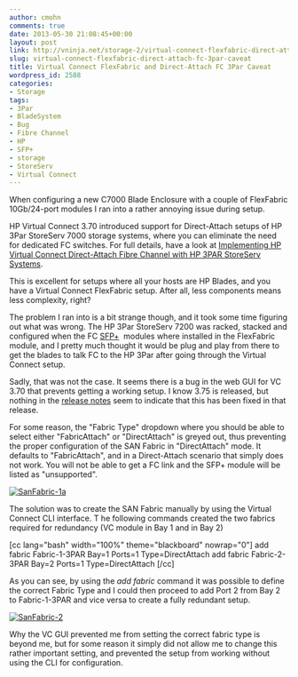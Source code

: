 ```yaml
---
author: cmohn
comments: true
date: 2013-05-30 21:08:45+00:00
layout: post
link: http://vninja.net/storage-2/virtual-connect-flexfabric-direct-attach-fc-3par-caveat/
slug: virtual-connect-flexfabric-direct-attach-fc-3par-caveat
title: Virtual Connect FlexFabric and Direct-Attach FC 3Par Caveat
wordpress_id: 2588
categories:
- Storage
tags:
- 3Par
- BladeSystem
- Bug
- Fibre Channel
- HP
- SFP+
- storage
- StoreServ
- Virtual Connect
---
```


When configuring a new C7000 Blade Enclosure with a couple of FlexFabric 10Gb/24-port modules I ran into a rather annoying issue during setup.

HP Virtual Connect 3.70 introduced support for Direct-Attach setups of HP 3Par StoreServ 7000 storage systems, where you can eliminate the need for dedicated FC switches. For full details, have a look at [Implementing HP Virtual Connect Direct-Attach Fibre Channel with HP 3PAR StoreServ Systems](http://h20000.www2.hp.com/bc/docs/support/SupportManual/c03605173/c03605173.pdf).

This is excellent for setups where all your hosts are HP Blades, and you have a Virtual Connect FlexFabric setup. After all, less components means less complexity, right?

The problem I ran into is a bit strange though, and it took some time figuring out what was wrong. The HP 3Par StoreServ 7200 was racked, stacked and configured when the FC [SFP+](http://en.wikipedia.org/wiki/Small_form-factor_pluggable_transceiver)  modules where installed in the FlexFabric module, and I pretty much thought it would be plug and play from there to get the blades to talk FC to the HP 3Par after going through the Virtual Connect setup.

Sadly, that was not the case. It seems there is a bug in the web GUI for VC 3.70 that prevents getting a working setup. I know 3.75 is released, but nothing in the [release notes](http://bizsupport2.austin.hp.com/bc/docs/support/SupportManual/c03673099/c03673099.pdf) seem to indicate that this has been fixed in that release.

For some reason, the "Fabric Type" dropdown where you should be able to select either "FabricAttach" or "DirectAttach" is greyed out, thus preventing the proper configuration of the SAN Fabric in "DirectAttach" mode. It defaults to "FabricAttach", and in a Direct-Attach scenario that simply does not work. You will not be able to get a FC link and the SFP+ module will be listed as "unsupported".

[![SanFabric-1a](http://vninja.net/wordpress/wp-content/uploads/2013/05/SanFabric-1a-300x157.png)](http://vninja.net/wordpress/wp-content/uploads/2013/05/SanFabric-1a.png)





The solution was to create the SAN Fabric manually by using the Virtual Connect CLI interface. T
he following commands created the two fabrics required for redundancy (VC module in Bay 1 and in Bay 2)

[cc lang="bash" width="100%" theme="blackboard" nowrap="0"]
add fabric Fabric-1-3PAR Bay=1 Ports=1 Type=DirectAttach
add fabric Fabric-2-3PAR Bay=2 Ports=1 Type=DirectAttach
[/cc]

As you can see, by using the _add fabric_ command it was possible to define the correct Fabric Type and I could then proceed to add Port 2 from Bay 2 to Fabric-1-3PAR and vice versa to create a fully redundant setup.

[![SanFabric-2](http://vninja.net/wordpress/wp-content/uploads/2013/05/SanFabric-2-300x76.png)](http://vninja.net/wordpress/wp-content/uploads/2013/05/SanFabric-2.png)

Why the VC GUI prevented me from setting the correct fabric type is beyond me, but for some reason it simply did not allow me to change this rather important setting, and prevented the setup from working without using the CLI for configuration.


